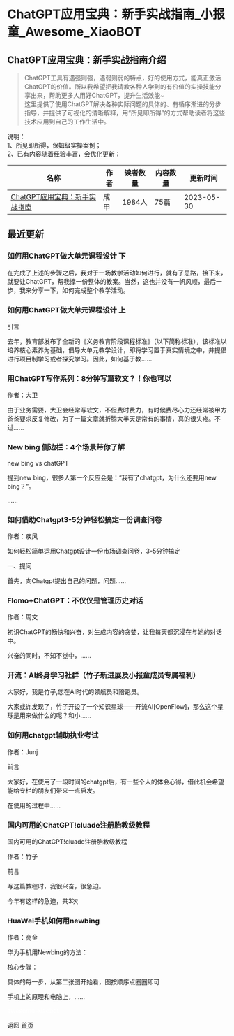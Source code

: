 # ChatGPT应用宝典：新手实战指南_小报童_Awesome_XiaoBOT

## ChatGPT应用宝典：新手实战指南介绍
> ChatGPT工具有遇强则强，遇弱则弱的特点，好的使用方式，能真正激活ChatGPT的价值。所以我希望把我请教各种人学到的有价值的实操技能分享出来，帮助更多人用好ChatGPT，提升生活效能~    
这里提供了使用ChatGPT解决各种实际问题的具体的、有循序渐进的分步指导，并提供了可视化的清晰解释，用“所见即所得”的方式帮助读者将这些技术应用到自己的工作生活中。    
    
说明：    
1、所见即所得，保姆级实操案例；    
2、已有内容随着经验丰富，会优化更新；  
  


|名称|作者|读者数量|内容数量|更新时间|
|---|---|---|---|---|
|[ChatGPT应用宝典：新手实战指南](https://xiaobot.net/p/Chat-GPT?refer=0b133df9-27dc-423b-8101-639049001c13)|成甲|1984人|75篇|2023-05-30|

## 最近更新
### 如何用ChatGPT做大单元课程设计 下

在完成了上述的步骤之后，我对于一场教学活动如何进行，就有了思路，接下来，就要让ChatGPT，帮我撑一份整体的教案。当然，这也并没有一帆风顺，最后一步，我来分享一下，如何完成整个教学活动。

### 如何用ChatGPT做大单元课程设计 上

引言

去年，教育部发布了全新的《义务教育阶段课程标准》（以下简称标准），该标准以培养核心素养为基础，倡导大单元教学设计，即将学习置于真实情境之中，并提倡进行项目制学习或者探究学习。因此，如何基于教......

### 用ChatGPT写作系列：8分钟写篇软文？！你也可以

作者：大卫



由于业务需要，大卫会经常写软文，不但费时费力，有时候费尽心力还经常被甲方爸爸要求反复修改，为了一篇文章就折腾大半天是常有的事情，真的很头疼。不过......

### New bing 侧边栏：4个场景带你了解



new bing vs chatGPT

提到new bing，很多人第一个反应会是：“我有了chatgpt，为什么还要用new bing？”。

......

### 如何借助Chatgpt3-5分钟轻松搞定一份调查问卷

作者：疾风



如何轻松简单运用Chatgpt设计一份市场调查问卷，3-5分钟搞定

一、提问

首先，向Chatgpt提出自己的问题，问题......

### Flomo+ChatGPT：不仅仅是管理历史对话

作者：周文



初识ChatGPT的畅快和兴奋，对生成内容的贪婪，让我每天都沉浸在与她的对话中。



兴奋的同时，不知不觉中，......

### 开流：AI终身学习社群（竹子新进展及小报童成员专属福利）

大家好，我是竹子,您在AI时代的领航员和陪跑员。



大家或许发现了，竹子开设了一个知识星球——开流AI[OpenFlow]，那么这个星球是用来做什么的呢？和小......

### 如何用chatgpt辅助执业考试

作者：Junj

前言

大家好，在使用了一段时间的chatgpt后，有一些个人的体会心得，借此机会希望能给专栏的朋友们带来一点启发。



在使用的过程中......

### 国内可用的ChatGPT!cluade注册胎教级教程

国内可用的ChatGPT!cluade注册胎教级教程

作者：竹子

前言

 写这篇教程时，我很兴奋，很急迫。

今年有这样的急迫，共3次

### HuaWei手机如何用newbing

作者：高金

华为手机用Newbing的方法：

核心步骤：

具体的每一步，从第二张图开始看，图按顺序点圈圈即可

手机上的原理和电脑上，......


<a href="https://github.com/Reno9527/awesome-xiaobot" style="color: white; text-decoration: none;">awesome-xiaobot</a>

返回 [首页](../README.md)

